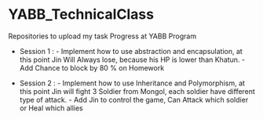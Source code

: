 # YABB_TechnicalClass
Repositories to upload my task Progress at YABB Program

- Session 1 : - Implement how to use abstraction and encapsulation, at this point Jin Will Always lose, because his HP is lower than Khatun. 
              - Add Chance to block by 80 % on Homework
              
- Session 2 : - Implement how to use Inheritance and Polymorphism, at this point Jin will fight 3 Soldier from Mongol, each soldier have different type of attack.
              - Add Jin to control the game, Can Attack which soldier or Heal which allies
